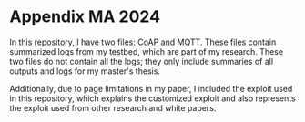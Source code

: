 # Appendix MA 2024

In this repository, I have two files: CoAP and MQTT. These files contain summarized logs from my testbed, which are part of my research. These two files do not contain all the logs; they only include summaries of all outputs and logs for my master's thesis.

Additionally, due to page limitations in my paper, I included the exploit used in this repository, which explains the customized exploit and also represents the exploit used from other research and white papers.